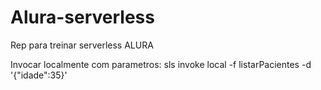 # Alura-serverless
Rep para treinar serverless ALURA

Invocar localmente com parametros:
sls invoke local -f listarPacientes -d '{"idade":35}'   
